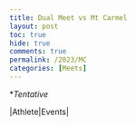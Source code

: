 ```yaml
---
title: Dual Meet vs Mt Carmel
layout: post
toc: true 
hide: true
comments: true
permalink: /2023/MC
categories: [Meets]
---
```


**Tentative*

|Athlete|Events|